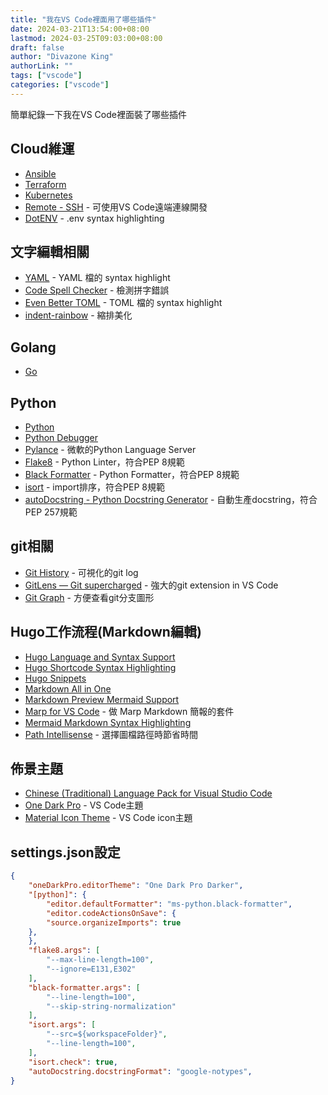 ```yaml
---
title: "我在VS Code裡面用了哪些插件"
date: 2024-03-21T13:54:00+08:00
lastmod: 2024-03-25T09:03:00+08:00
draft: false
author: "Divazone King"
authorLink: ""
tags: ["vscode"]
categories: ["vscode"]
---
```


簡單紀錄一下我在VS Code裡面裝了哪些插件

## Cloud維運
* [Ansible](https://marketplace.visualstudio.com/items?itemName=redhat.ansible)
* [Terraform](https://marketplace.visualstudio.com/items?itemName=4ops.terraform)
* [Kubernetes](https://marketplace.visualstudio.com/items?itemName=ms-kubernetes-tools.vscode-kubernetes-tools)
* [Remote - SSH](https://marketplace.visualstudio.com/items?itemName=ms-vscode-remote.remote-ssh) - 可使用VS Code遠端連線開發
* [DotENV](https://marketplace.visualstudio.com/items?itemName=mikestead.dotenv) - .env syntax highlighting


## 文字編輯相關
* [YAML](https://marketplace.visualstudio.com/items?itemName=redhat.vscode-yaml) - YAML 檔的 syntax highlight
* [Code Spell Checker](https://marketplace.visualstudio.com/items?itemName=streetsidesoftware.code-spell-checker) - 檢測拼字錯誤
* [Even Better TOML](https://marketplace.visualstudio.com/items?itemName=tamasfe.even-better-toml) - TOML 檔的 syntax highlight
* [indent-rainbow](https://marketplace.visualstudio.com/items?itemName=oderwat.indent-rainbow) - 縮排美化


## Golang
* [Go](https://marketplace.visualstudio.com/items?itemName=golang.Go)

## Python
* [Python](https://marketplace.visualstudio.com/items?itemName=ms-python.python)
* [Python Debugger](https://marketplace.visualstudio.com/items?itemName=ms-python.debugpy)
* [Pylance](https://marketplace.visualstudio.com/items?itemName=ms-python.vscode-pylance) - 微軟的Python Language Server
* [Flake8](https://marketplace.visualstudio.com/items?itemName=ms-python.flake8) - Python Linter，符合PEP 8規範
* [Black Formatter](https://marketplace.visualstudio.com/items?itemName=ms-python.black-formatter) - Python Formatter，符合PEP 8規範
* [isort](https://marketplace.visualstudio.com/items?itemName=ms-python.isort) - import排序，符合PEP 8規範
* [autoDocstring - Python Docstring Generator](https://marketplace.visualstudio.com/items?itemName=njpwerner.autodocstring) - 自動生產docstring，符合PEP 257規範


## git相關
* [Git History](https://marketplace.visualstudio.com/items?itemName=donjayamanne.githistory) - 可視化的git log
* [GitLens — Git supercharged](https://marketplace.visualstudio.com/items?itemName=eamodio.gitlens) - 強大的git extension in VS Code
* [Git Graph](https://marketplace.visualstudio.com/items?itemName=mhutchie.git-graph) - 方便查看git分支圖形

## Hugo工作流程(Markdown編輯)
* [Hugo Language and Syntax Support](https://marketplace.visualstudio.com/items?itemName=budparr.language-hugo-vscode)
* [Hugo Shortcode Syntax Highlighting](https://marketplace.visualstudio.com/items?itemName=kaellarkin.hugo-shortcode-syntax)
* [Hugo Snippets](https://marketplace.visualstudio.com/items?itemName=fivethree.vscode-hugo-snippets)
* [Markdown All in One](https://marketplace.visualstudio.com/items?itemName=yzhang.markdown-all-in-one)
* [Markdown Preview Mermaid Support](https://marketplace.visualstudio.com/items?itemName=bierner.markdown-mermaid)
* [Marp for VS Code](https://marketplace.visualstudio.com/items?itemName=marp-team.marp-vscode) - 做 Marp Markdown 簡報的套件
* [Mermaid Markdown Syntax Highlighting](https://marketplace.visualstudio.com/items?itemName=bpruitt-goddard.mermaid-markdown-syntax-highlighting)
* [Path Intellisense](https://marketplace.visualstudio.com/items?itemName=christian-kohler.path-intellisense) - 選擇圖檔路徑時節省時間

## 佈景主題
* [Chinese (Traditional) Language Pack for Visual Studio Code](https://marketplace.visualstudio.com/items?itemName=MS-CEINTL.vscode-language-pack-zh-hant)
* [One Dark Pro](https://marketplace.visualstudio.com/items?itemName=zhuangtongfa.Material-theme) - VS Code主題
* [Material Icon Theme](https://marketplace.visualstudio.com/items?itemName=PKief.material-icon-theme) - VS Code icon主題

## settings.json設定
```json
{
    "oneDarkPro.editorTheme": "One Dark Pro Darker",
    "[python]": {
        "editor.defaultFormatter": "ms-python.black-formatter",
		"editor.codeActionsOnSave": {
        "source.organizeImports": true
    },
    },
	"flake8.args": [
        "--max-line-length=100",
        "--ignore=E131,E302"
    ],
    "black-formatter.args": [
        "--line-length=100",
        "--skip-string-normalization"
    ],
	"isort.args": [
        "--src=${workspaceFolder}",
        "--line-length=100",
	],
	"isort.check": true,
    "autoDocstring.docstringFormat": "google-notypes",
}
```








